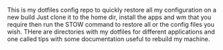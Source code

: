 This is my dotfiles config repo to quickly restore all my configuration on a new build
Just clone it to the home dir, install the apps and wm that you require then run the STOW command to restore all or the config files you wish.
THere are directories with my dotfiles for different applications and one called tips with some documentation useful to rebuild my machine.

